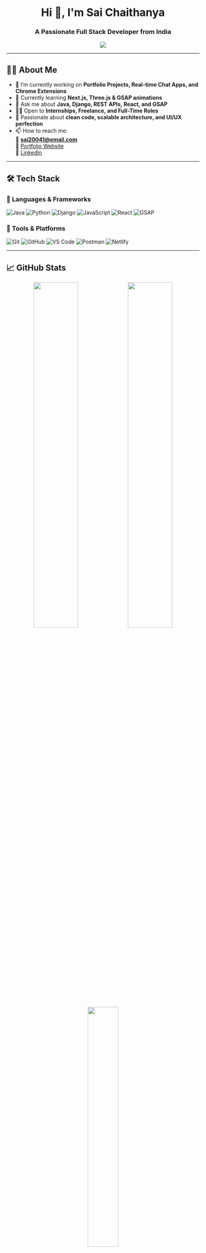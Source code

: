 <h1 align="center">Hi 👋, I'm Sai Chaithanya</h1>
<h3 align="center">A Passionate Full Stack Developer from India</h3>

<p align="center">
  <img src="https://readme-typing-svg.herokuapp.com/?lines=Full+Stack+Developer;Java+%7C+Django+%7C+React+Specialist;Building+Modern+UI+%26+API+Integrations&center=true&width=500&height=50">
</p>

---

## 👨‍💻 About Me

- 🔭 I’m currently working on **Portfolio Projects, Real-time Chat Apps, and Chrome Extensions**
- 🌱 Currently learning **Next.js, Three.js & GSAP animations**
- 💬 Ask me about **Java, Django, REST APIs, React, and GSAP**
- 👨‍💼 Open to **Internships, Freelance, and Full-Time Roles**
- 🧠 Passionate about **clean code, scalable architecture, and UI/UX perfection**
- 📫 How to reach me:  
  📧 **sai20041@email.com**  
  🔗 [Portfolio Website](https://your-portfolio-link.com)  
  🔗 [LinkedIn](https://linkedin.com/in/your-profile)  

---

## 🛠️ Tech Stack

### 🚀 Languages & Frameworks
![Java](https://img.shields.io/badge/Java-%23ED8B00.svg?style=flat&logo=openjdk&logoColor=white)
![Python](https://img.shields.io/badge/Python-3670A0?style=flat&logo=python&logoColor=ffdd54)
![Django](https://img.shields.io/badge/Django-%23092E20.svg?style=flat&logo=django&logoColor=white)
![JavaScript](https://img.shields.io/badge/JavaScript-F7DF1E?style=flat&logo=javascript&logoColor=black)
![React](https://img.shields.io/badge/React-%2320232a.svg?style=flat&logo=react&logoColor=%2361DAFB)
![GSAP](https://img.shields.io/badge/GSAP-88CE02?style=flat&logo=greensock&logoColor=white)

### 🧰 Tools & Platforms
![Git](https://img.shields.io/badge/Git-%23F05033.svg?style=flat&logo=git&logoColor=white)
![GitHub](https://img.shields.io/badge/GitHub-%23121011.svg?style=flat&logo=github&logoColor=white)
![VS Code](https://img.shields.io/badge/VS%20Code-0078d7.svg?style=flat&logo=visual-studio-code&logoColor=white)
![Postman](https://img.shields.io/badge/Postman-FF6C37?style=flat&logo=postman&logoColor=white)
![Netlify](https://img.shields.io/badge/Netlify-%23000000.svg?style=flat&logo=netlify&logoColor=#00C7B7)

---

## 📈 GitHub Stats

<p align="center">
  <img src="https://github-readme-stats.vercel.app/api?username=Sai-20041&show_icons=true&theme=tokyonight" width="48%">
  <img src="https://github-readme-streak-stats.herokuapp.com/?user=Sai-20041&theme=tokyonight" width="48%">
</p>

<p align="center">
  <img src="https://github-readme-stats.vercel.app/api/top-langs/?username=Sai-20041&layout=compact&theme=tokyonight" width="40%">
</p>

---

## 🧩 Featured Projects

| Project | Tech Used | Live Demo |
|--------|------------|-----------|
| 💬 Real-Time Chat App | React, Socket.io, Node.js | [View Live](https://your-chat-app-link.com) |
| 🔐 Productivity Chrome Extension | JS, LocalStorage | [View Live](https://your-extension-link.com) |
| 📄 Collaborative Doc Editor | Django, WebSocket | [View Live](https://your-doc-editor.com) |
| 🌐 Animated Portfolio Website | HTML, CSS, JavaScript, GSAP | [View](https://your-portfolio-link.com) |

---

## 🌐 Connect With Me

<p align="center">
  <a href="https://linkedin.com/in/your-profile" target="_blank"><img src="https://img.shields.io/badge/LinkedIn-blue?style=for-the-badge&logo=linkedin"></a>
  <a href="https://github.com/Sai-20041" target="_blank"><img src="https://img.shields.io/badge/GitHub-181717?style=for-the-badge&logo=github"></a>
  <a href="mailto:sai20041@email.com"><img src="https://img.shields.io/badge/Email-D14836?style=for-the-badge&logo=gmail&logoColor=white"></a>
</p>

---

<p align="center">Made with ❤️ by Sai Chaithanya</p>
